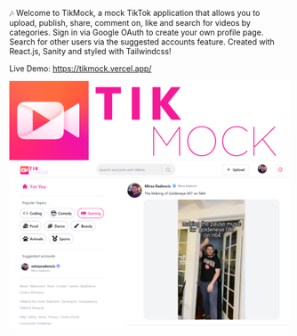 🎶 Welcome to TikMock, a mock TikTok application that allows you to upload, publish, share, comment on, like and search for videos by categories. Sign in via Google OAuth to create your own profile page. Search for other users via the suggested accounts feature. Created with React.js, Sanity and styled with Tailwindcss!

Live Demo: https://tikmock.vercel.app/

![alt text](/utils/tikmock-logo.png 'TikMock Logo')
![alt text](/utils/screenshots/tikmock-screenshot.png 'TikMock')

